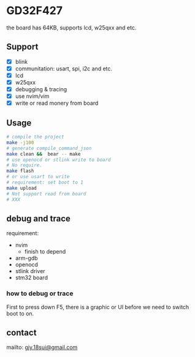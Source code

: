 # GD32F427

the board has 64KB, supports lcd, w25qxx and etc.

## Support

- [x] blink
- [x] communitation: usart, spi, i2c and etc.
- [x] lcd
- [x] w25qxx
- [x] debugging & tracing
- [x] use nvim/vim
- [x] write or read monery from board

## Usage

```bash
# compile the project
make -j100
# generate compile_command_json
make clean &&  bear -- make 
# use openocd or stlink write to board
# No require.
make flash
# or use usart to write
# requirement: set boot to 1
make upload
# Not support read from board
# XXX
```

## debug and trace

requirement:

- nvim
  - finish to depend
- arm-gdb
- openocd
- stlink driver
- stm32 board

### how to debug or trace

First to press down F5, there is a graphic or UI before we need to switch boot to on.

## contact

mailto: <gjy.18sui@gmail.com>
